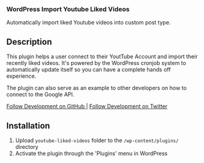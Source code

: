 ### WordPress Import Youtube Liked Videos 

Automatically import liked Youtube videos into custom post type.

## Description 


This plugin helps a user connect to their YoutTube Account and import their recently liked videos. It's powered by the WordPress cronjob system to automatically update itself so you can have a complete hands off experience. 

The plugin can also serve as an example to other developers on how to connect to the Google API. 

[Follow Development on GitHub ](https://github.com/atwellpub/wordpress-import-liked-youtube-videos "Follow & Contribute to core development on GitHub")
 |
[Follow Development on Twitter ](https://twitter.com/atwellpub )


## Installation

1. Upload `youtube-liked-videos` folder to the `/wp-content/plugins/` directory
1. Activate the plugin through the 'Plugins' menu in WordPress

